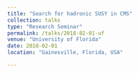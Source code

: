 ```yaml
---
title: "Search for hadronic SUSY in CMS"
collection: talks
type: "Research Seminar"
permalink: /talks/2018-02-01-uf
venue: "University of Florida"
date: 2018-02-01
location: "Gainesville, Florida, USA"

---
```

